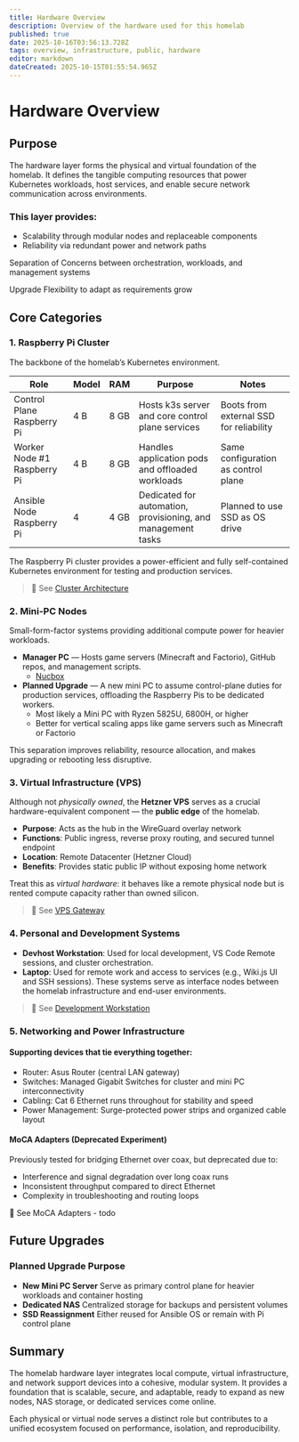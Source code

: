```yaml
---
title: Hardware Overview
description: Overview of the hardware used for this homelab
published: true
date: 2025-10-16T03:56:13.728Z
tags: overview, infrastructure, public, hardware
editor: markdown
dateCreated: 2025-10-15T01:55:54.965Z
---
```


# Hardware Overview
## Purpose

The hardware layer forms the physical and virtual foundation of the homelab.
It defines the tangible computing resources that power Kubernetes workloads, host services, and enable secure network communication across environments.

### This layer provides:
* Scalability through modular nodes and replaceable components
* Reliability via redundant power and network paths

Separation of Concerns between orchestration, workloads, and management systems

Upgrade Flexibility to adapt as requirements grow

## Core Categories
### 1. Raspberry Pi Cluster

The backbone of the homelab’s Kubernetes environment.

| Role | Model |	RAM |	Purpose |	Notes
|---|---|---|---|---|
| Control Plane	Raspberry Pi | 4 B |	8 GB |	Hosts k3s server and core control plane services| Boots from external SSD for reliability
| Worker Node #1	Raspberry Pi |4 B|	8 GB |Handles application pods and offloaded workloads |	Same configuration as control plane
|Ansible Node Raspberry Pi | 4 | 4 GB |	Dedicated for automation, provisioning, and management tasks |	Planned to use SSD as OS drive

The Raspberry Pi cluster provides a power-efficient and fully self-contained Kubernetes environment for testing and production services.

> 🔗 See [Cluster Architecture](./hardware/pi-cluster)
### 2. Mini-PC Nodes
Small-form-factor systems providing additional compute power for heavier workloads.
* **Manager PC** — Hosts game servers (Minecraft and Factorio), GitHub repos, and management scripts.
	* [Nucbox](https://www.amazon.com/GMKtec-G5-Business-Computer-Ethernet/dp/B0FQT44ZCJ/ref=sr_1_1?sr=8-1)
* **Planned Upgrade** — A new mini PC to assume control-plane duties for production services, offloading the Raspberry Pis to be dedicated workers. 
	* Most likely a Mini PC with Ryzen 5825U, 6800H, or higher
	* Better for vertical scaling apps like game servers such as Minecraft or Factorio 

This separation improves reliability, resource allocation, and makes upgrading or rebooting less disruptive.

### 3. Virtual Infrastructure (VPS)

Although not *physically owned*, the **Hetzner VPS** serves as a crucial hardware-equivalent component — the **public edge** of the homelab.

* **Purpose**: Acts as the hub in the WireGuard overlay network
* **Functions**: Public ingress, reverse proxy routing, and secured tunnel endpoint
* **Location**: Remote Datacenter (Hetzner Cloud)
* **Benefits**: Provides static public IP without exposing home network

Treat this as *virtual hardware*: it behaves like a remote physical node but is rented compute capacity rather than owned silicon.

> 🔗 See [VPS Gateway](./networking/vps)

### 4. Personal and Development Systems
* **Devhost Workstation**: Used for local development, VS Code Remote sessions, and cluster orchestration.
* **Laptop**: Used for remote work and access to services (e.g., Wiki.js UI and SSH sessions).
These systems serve as interface nodes between the homelab infrastructure and end-user environments.

> 🔗 See [Development Workstation](./hardware/workstation)

### 5. Networking and Power Infrastructure

#### Supporting devices that tie everything together:
* Router: Asus Router (central LAN gateway)
* Switches: Managed Gigabit Switches for cluster and mini PC interconnectivity
* Cabling: Cat 6 Ethernet runs throughout for stability and speed
* Power Management: Surge-protected power strips and organized cable layout

#### MoCA Adapters (Deprecated Experiment)
Previously tested for bridging Ethernet over coax, but deprecated due to:

* Interference and signal degradation over long coax runs
* Inconsistent throughput compared to direct Ethernet
* Complexity in troubleshooting and routing loops

🔗 See MoCA Adapters - todo 
## Future Upgrades
### Planned Upgrade	Purpose
* **New Mini PC Server**	Serve as primary control plane for heavier workloads and container hosting
* **Dedicated NAS**	Centralized storage for backups and persistent volumes
* **SSD Reassignment**	Either reused for Ansible OS or remain with Pi control plane

## Summary

The homelab hardware layer integrates local compute, virtual infrastructure, and network support devices into a cohesive, modular system.
It provides a foundation that is scalable, secure, and adaptable, ready to expand as new nodes, NAS storage, or dedicated services come online.

Each physical or virtual node serves a distinct role but contributes to a unified ecosystem focused on performance, isolation, and reproducibility.